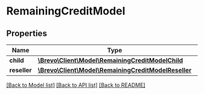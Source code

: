 # RemainingCreditModel

## Properties
Name | Type | Description | Notes
------------ | ------------- | ------------- | -------------
**child** | [**\Brevo\Client\Model\RemainingCreditModelChild**](RemainingCreditModelChild.md) |  | 
**reseller** | [**\Brevo\Client\Model\RemainingCreditModelReseller**](RemainingCreditModelReseller.md) |  | 

[[Back to Model list]](../../README.md#documentation-for-models) [[Back to API list]](../../README.md#documentation-for-api-endpoints) [[Back to README]](../../README.md)


